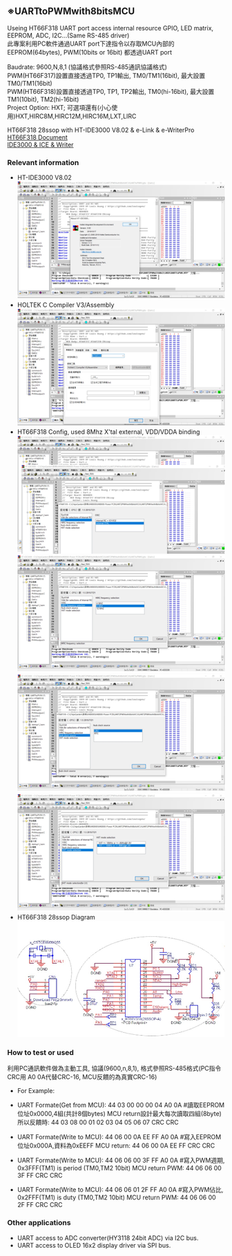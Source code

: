 ## ※UARTtoPWMwith8bitsMCU
Useing HT66F318 UART port access internal resource GPIO, LED matrix, EEPROM, ADC, I2C...(Same RS-485 driver)<br>
此專案利用PC軟件通過UART port下達指令以存取MCU內部的EEPROM(64bytes), PWM(10bits or 16bit) 都透過UART port<br>

Baudrate: 9600,N,8,1 (協議格式參照RS-485通訊協議格式)<br>
PWM(HT66F317)設置直接透過TP0, TP1輸出, TM0/TM1(16bit), 最大設置TM0/TM1(16bit)<br>
PWM(HT66F318)設置直接透過TP0, TP1, TP2輸出, TM0(hi-16bit), 最大設置TM1(10bit), TM2(hi-16bit)<br>
Project Option: HXT; 可選項還有(小心使用)HXT,HIRC8M,HIRC12M,HIRC16M,LXT,LIRC<br>

HT66F318 28ssop with HT-IDE3000 V8.02 & e-Link & e-WriterPro<br>
[HT66F318 Document](https://www.holtek.com.tw/search?key=ht66F318)<br>
[IDE3000 & ICE & Writer](https://www.holtek.com.tw/ice)<br>

### Relevant information
* HT-IDE3000 V8.02
![Image](HT-IDE3000_version.jpg)
* HOLTEK C Compiler V3/Assembly
![Image](ProjectCompiler.jpg)
* HT66F318 Config, used 8Mhz X'tal external, VDD/VDDA binding
![Image](ProjectOption1.jpg)
![Image](ProjectOption2.jpg)
![Image](ProjectOption3.jpg)
![Image](ProjectOption4.jpg)
* HT66F318 28ssop Diagram
![Image](CircuitDiagram.jpg)

### How to test or used
利用PC通訊軟件做為主動工具, 協議(9600,n,8,1), 格式參照RS-485格式(PC指令CRC用 A0 0A代替CRC-16, MCU反饋的為真實CRC-16)

* For Example: 
* UART Formate(Get from MCU): 44 03 00 00 00 04 A0 0A   #讀取EEPROM位址0x0000,4組(共計8個bytes)
MCU return設計最大每次讀取四組(8byte) 所以反饋時: 44 03 08 00 01 02 03 04 05 06 07 CRC CRC

* UART Formate(Write to MCU): 44 06 00 0A EE FF A0 0A   #寫入EEPROM位址0x000A,資料為0xEEFF
MCU return: 44 06 00 0A EE FF CRC CRC

* UART Formate(Write to MCU): 44 06 06 00 3F FF A0 0A   #寫入PWM週期, 0x3FFF(TM1) is period (TM0,TM2 10bit)
MCU return PWM: 44 06 06 00 3F FF CRC CRC

* UART Formate(Write to MCU): 44 06 06 01 2F FF A0 0A   #寫入PWM佔比, 0x2FFF(TM1) is duty (TM0,TM2 10bit)
MCU return PWM: 44 06 06 00 2F FF CRC CRC

### Other applications
* UART access to ADC converter(HY3118 24bit ADC) via I2C bus.
* UART access to OLED 16x2 display driver via SPI bus.

